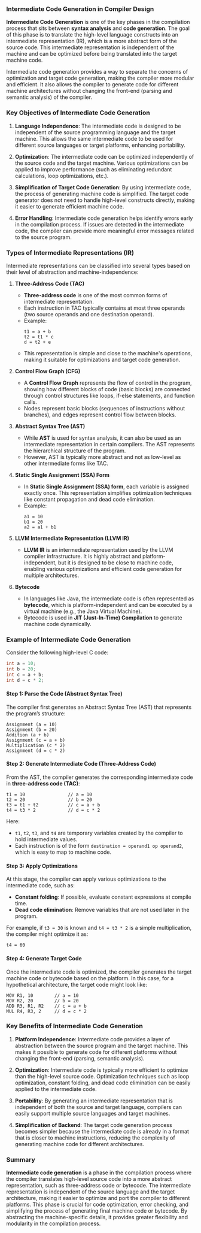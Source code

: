 ### Intermediate Code Generation in Compiler Design

**Intermediate Code Generation** is one of the key phases in the compilation process that sits between **syntax analysis** and **code generation**. The goal of this phase is to translate the high-level language constructs into an intermediate representation (IR), which is a more abstract form of the source code. This intermediate representation is independent of the machine and can be optimized before being translated into the target machine code.

Intermediate code generation provides a way to separate the concerns of optimization and target code generation, making the compiler more modular and efficient. It also allows the compiler to generate code for different machine architectures without changing the front-end (parsing and semantic analysis) of the compiler.

### Key Objectives of Intermediate Code Generation

1. **Language Independence**: The intermediate code is designed to be independent of the source programming language and the target machine. This allows the same intermediate code to be used for different source languages or target platforms, enhancing portability.
   
2. **Optimization**: The intermediate code can be optimized independently of the source code and the target machine. Various optimizations can be applied to improve performance (such as eliminating redundant calculations, loop optimizations, etc.).

3. **Simplification of Target Code Generation**: By using intermediate code, the process of generating machine code is simplified. The target code generator does not need to handle high-level constructs directly, making it easier to generate efficient machine code.

4. **Error Handling**: Intermediate code generation helps identify errors early in the compilation process. If issues are detected in the intermediate code, the compiler can provide more meaningful error messages related to the source program.

### Types of Intermediate Representations (IR)

Intermediate representations can be classified into several types based on their level of abstraction and machine-independence:

1. **Three-Address Code (TAC)**
   - **Three-address code** is one of the most common forms of intermediate representation.
   - Each instruction in TAC typically contains at most three operands (two source operands and one destination operand).
   - Example:
     ```
     t1 = a + b
     t2 = t1 * c
     d = t2 + e
     ```
   - This representation is simple and close to the machine's operations, making it suitable for optimizations and target code generation.
   
2. **Control Flow Graph (CFG)**
   - A **Control Flow Graph** represents the flow of control in the program, showing how different blocks of code (basic blocks) are connected through control structures like loops, if-else statements, and function calls.
   - Nodes represent basic blocks (sequences of instructions without branches), and edges represent control flow between blocks.

3. **Abstract Syntax Tree (AST)**
   - While **AST** is used for syntax analysis, it can also be used as an intermediate representation in certain compilers. The AST represents the hierarchical structure of the program.
   - However, AST is typically more abstract and not as low-level as other intermediate forms like TAC.

4. **Static Single Assignment (SSA) Form**
   - In **Static Single Assignment (SSA) form**, each variable is assigned exactly once. This representation simplifies optimization techniques like constant propagation and dead code elimination.
   - Example:
     ```
     a1 = 10
     b1 = 20
     a2 = a1 + b1
     ```

5. **LLVM Intermediate Representation (LLVM IR)**
   - **LLVM IR** is an intermediate representation used by the LLVM compiler infrastructure. It is highly abstract and platform-independent, but it is designed to be close to machine code, enabling various optimizations and efficient code generation for multiple architectures.

6. **Bytecode**
   - In languages like Java, the intermediate code is often represented as **bytecode**, which is platform-independent and can be executed by a virtual machine (e.g., the Java Virtual Machine).
   - Bytecode is used in **JIT (Just-In-Time) Compilation** to generate machine code dynamically.

### Example of Intermediate Code Generation

Consider the following high-level C code:

```c
int a = 10;
int b = 20;
int c = a + b;
int d = c * 2;
```

#### Step 1: Parse the Code (Abstract Syntax Tree)

The compiler first generates an Abstract Syntax Tree (AST) that represents the program’s structure:

```
Assignment (a = 10)
Assignment (b = 20)
Addition (a + b)
Assignment (c = a + b)
Multiplication (c * 2)
Assignment (d = c * 2)
```

#### Step 2: Generate Intermediate Code (Three-Address Code)

From the AST, the compiler generates the corresponding intermediate code in **three-address code (TAC)**:

```
t1 = 10                // a = 10
t2 = 20                // b = 20
t3 = t1 + t2           // c = a + b
t4 = t3 * 2            // d = c * 2
```

Here:
- `t1`, `t2`, `t3`, and `t4` are temporary variables created by the compiler to hold intermediate values.
- Each instruction is of the form `destination = operand1 op operand2`, which is easy to map to machine code.

#### Step 3: Apply Optimizations

At this stage, the compiler can apply various optimizations to the intermediate code, such as:

- **Constant folding**: If possible, evaluate constant expressions at compile time.
- **Dead code elimination**: Remove variables that are not used later in the program.

For example, if `t3 = 30` is known and `t4 = t3 * 2` is a simple multiplication, the compiler might optimize it as:

```
t4 = 60
```

#### Step 4: Generate Target Code

Once the intermediate code is optimized, the compiler generates the target machine code or bytecode based on the platform. In this case, for a hypothetical architecture, the target code might look like:

```
MOV R1, 10        // a = 10
MOV R2, 20        // b = 20
ADD R3, R1, R2    // c = a + b
MUL R4, R3, 2     // d = c * 2
```

### Key Benefits of Intermediate Code Generation

1. **Platform Independence**: Intermediate code provides a layer of abstraction between the source program and the target machine. This makes it possible to generate code for different platforms without changing the front-end (parsing, semantic analysis).
   
2. **Optimization**: Intermediate code is typically more efficient to optimize than the high-level source code. Optimization techniques such as loop optimization, constant folding, and dead code elimination can be easily applied to the intermediate code.

3. **Portability**: By generating an intermediate representation that is independent of both the source and target language, compilers can easily support multiple source languages and target machines.

4. **Simplification of Backend**: The target code generation process becomes simpler because the intermediate code is already in a format that is closer to machine instructions, reducing the complexity of generating machine code for different architectures.

### Summary

**Intermediate code generation** is a phase in the compilation process where the compiler translates high-level source code into a more abstract representation, such as three-address code or bytecode. The intermediate representation is independent of the source language and the target architecture, making it easier to optimize and port the compiler to different platforms. This phase is crucial for code optimization, error checking, and simplifying the process of generating final machine code or bytecode. By abstracting the machine-specific details, it provides greater flexibility and modularity in the compilation process.
